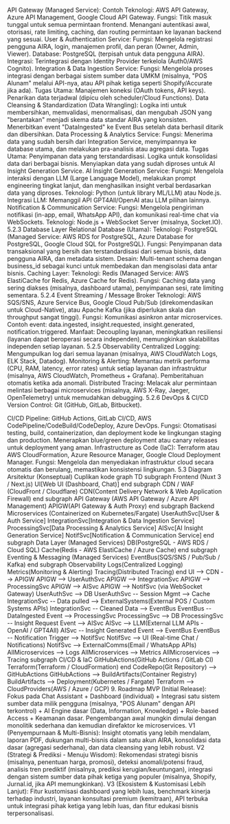 API Gateway (Managed Service):
Contoh Teknologi: AWS API Gateway, Azure API Management, Google Cloud API Gateway.
Fungsi: Titik masuk tunggal untuk semua permintaan frontend. Menangani autentikasi awal, otorisasi, rate limiting, caching, dan routing permintaan ke layanan backend yang sesuai.
User & Authentication Service:
Fungsi: Mengelola registrasi pengguna AIRA, login, manajemen profil, dan peran (Owner, Admin, Viewer).
Database: PostgreSQL (terpisah untuk data pengguna AIRA).
Integrasi: Terintegrasi dengan Identity Provider terkelola (Auth0/AWS Cognito).
Integration & Data Ingestion Service:
Fungsi: Mengelola proses integrasi dengan berbagai sistem sumber data UMKM (misalnya, "POS Alunam" melalui API-nya, atau API pihak ketiga seperti Shopify/Accurate jika ada).
Tugas Utama:
Manajemen koneksi (OAuth tokens, API keys).
Penarikan data terjadwal (dipicu oleh scheduler/Cloud Functions).
Data Cleansing & Standardization (Data Wrangling): Logika inti untuk membersihkan, memvalidasi, menormalisasi, dan mengubah JSON yang "berantakan" menjadi skema data standar AIRA yang konsisten.
Menerbitkan event "DataIngested" ke Event Bus setelah data berhasil ditarik dan dibersihkan.
Data Processing & Analytics Service:
Fungsi: Menerima data yang sudah bersih dari Integration Service, menyimpannya ke database utama, dan melakukan pra-analisis atau agregasi data.
Tugas Utama:
Penyimpanan data yang terstandardisasi.
Logika untuk konsolidasi data dari berbagai bisnis.
Menyiapkan data yang sudah diproses untuk AI Insight Generation Service.
AI Insight Generation Service:
Fungsi: Mengelola interaksi dengan LLM (Large Language Model), melakukan prompt engineering tingkat lanjut, dan menghasilkan insight verbal berdasarkan data yang diproses.
Teknologi: Python (untuk library ML/LLM) atau Node.js.
Integrasi LLM: Memanggil API GPT4All/OpenAI atau LLM pilihan lainnya.
Notification & Communication Service:
Fungsi: Mengelola pengiriman notifikasi (in-app, email, WhatsApp API), dan komunikasi real-time chat via WebSockets.
Teknologi: Node.js + WebSocket Server (misalnya, Socket.IO).
5.2.3 Database Layer
Relational Database (Utama):
Teknologi: PostgreSQL (Managed Service: AWS RDS for PostgreSQL, Azure Database for PostgreSQL, Google Cloud SQL for PostgreSQL).
Fungsi: Penyimpanan data transaksional yang bersih dan terstandardisasi dari semua bisnis, data pengguna AIRA, dan metadata sistem.
Desain: Multi-tenant schema dengan business_id sebagai kunci untuk membedakan dan mengisolasi data antar bisnis.
Caching Layer:
Teknologi: Redis (Managed Service: AWS ElastiCache for Redis, Azure Cache for Redis).
Fungsi: Caching data yang sering diakses (misalnya, dashboard utama), penyimpanan sesi, rate limiting sementara.
5.2.4 Event Streaming / Message Broker
Teknologi: AWS SQS/SNS, Azure Service Bus, Google Cloud Pub/Sub (direkomendasikan untuk Cloud-Native), atau Apache Kafka (jika diperlukan skala dan throughput sangat tinggi).
Fungsi: Komunikasi asinkron antar microservices. Contoh event: data.ingested, insight.requested, insight.generated, notification.triggered.
Manfaat: Decoupling layanan, meningkatkan resiliensi (layanan dapat beroperasi secara independen), memungkinkan skalabilitas independen setiap layanan.
5.2.5 Observability
Centralized Logging: Mengumpulkan log dari semua layanan (misalnya, AWS CloudWatch Logs, ELK Stack, Datadog).
Monitoring & Alerting: Memantau metrik performa (CPU, RAM, latency, error rates) untuk setiap layanan dan infrastruktur (misalnya, AWS CloudWatch, Prometheus + Grafana). Pemberitahuan otomatis ketika ada anomali.
Distributed Tracing: Melacak alur permintaan melintasi berbagai microservices (misalnya, AWS X-Ray, Jaeger, OpenTelemetry) untuk memudahkan debugging.
5.2.6 DevOps & CI/CD
Version Control: Git (GitHub, GitLab, Bitbucket).

CI/CD Pipeline: GitHub Actions, GitLab CI/CD, AWS CodePipeline/CodeBuild/CodeDeploy, Azure DevOps.
Fungsi: Otomatisasi testing, build, containerization, dan deployment kode ke lingkungan staging dan production. Menerapkan blue/green deployment atau canary releases untuk deployment yang aman.
Infrastructure as Code (IaC): Terraform atau AWS CloudFormation, Azure Resource Manager, Google Cloud Deployment Manager.
Fungsi: Mengelola dan menyediakan infrastruktur cloud secara otomatis dan berulang, memastikan konsistensi lingkungan.
5.3 Diagram Arsitektur (Konseptual)
Cuplikan kode
graph TD subgraph Frontend (Nuxt 3 / Next.js) UI[Web UI (Dashboard, Chat)] end subgraph CDN / WAF (CloudFront / Cloudflare) CDN(Content Delivery Network & Web Application Firewall) end subgraph API Gateway (AWS API Gateway / Azure API Management) APIGW(API Gateway & Auth Proxy) end subgraph Backend Microservices (Containerized on Kubernetes/Fargate) UserAuthSvc[User & Auth Service] IntegrationSvc[Integration & Data Ingestion Service] ProcessingSvc[Data Processing & Analytics Service] AISvc[AI Insight Generation Service] NotifSvc[Notification & Communication Service] end subgraph Data Layer (Managed Services) DB(PostgreSQL - AWS RDS / Cloud SQL) Cache(Redis - AWS ElastiCache / Azure Cache) end subgraph Eventing & Messaging (Managed Services) EventBus(SQS/SNS / Pub/Sub / Kafka) end subgraph Observability Logs(Centralized Logging) Metrics(Monitoring & Alerting) Tracing(Distributed Tracing) end UI --> CDN --> APIGW APIGW --> UserAuthSvc APIGW --> IntegrationSvc APIGW --> ProcessingSvc APIGW --> AISvc APIGW --> NotifSvc (via WebSocket Gateway) UserAuthSvc --> DB UserAuthSvc -- Session Mgmt --> Cache IntegrationSvc -- Data pulled --> ExternalSystems(External POS / Custom Systems APIs) IntegrationSvc -- Cleaned Data --> EventBus EventBus -- DataIngested Event --> ProcessingSvc ProcessingSvc --> DB ProcessingSvc -- Insight Request Event --> AISvc AISvc --> LLM(External LLM APIs - OpenAI / GPT4All) AISvc -- Insight Generated Event --> EventBus EventBus -- Notification Trigger --> NotifSvc NotifSvc --> UI (Real-time Chat / Notifications) NotifSvc --> ExternalComms(Email / WhatsApp APIs) AllMicroservices --> Logs AllMicroservices --> Metrics AllMicroservices --> Tracing subgraph CI/CD & IaC GitHubActions(GitHub Actions / GitLab CI) Terraform(Terraform / CloudFormation) end CodeRepo(Git Repository) --> GitHubActions GitHubActions --> BuildArtifacts(Container Registry) BuildArtifacts --> Deployment(Kubernetes / Fargate) Terraform --> CloudProviders(AWS / Azure / GCP) 9. Roadmap
MVP (Initial Release): Fokus pada Chat Assistant + Dashboard (individual) + Integrasi satu sistem sumber data milik pengguna (misalnya, "POS Alunam" dengan API terkontrol) + AI Engine dasar (Data, Information, Knowledge) + Role-based Access + Keamanan dasar. Pengembangan awal mungkin dimulai dengan monolitik sederhana dan kemudian direfaktor ke microservices.
V1 (Penyempurnaan & Multi-Bisnis): Insight otomatis yang lebih mendalam, laporan PDF, dukungan multi-bisnis dalam satu akun AIRA, konsolidasi data dasar (agregasi sederhana), dan data cleansing yang lebih robust.
V2 (Strategi & Prediksi - Menuju Wisdom): Rekomendasi strategi bisnis (misalnya, penentuan harga, promosi), deteksi anomali/potensi fraud, analisis tren prediktif (misalnya, prediksi kerugian/keuntungan), integrasi dengan sistem sumber data pihak ketiga yang populer (misalnya, Shopify, Jurnal.id, jika API memungkinkan).
V3 (Ekosistem & Kustomisasi Lebih Lanjut): Fitur kustomisasi dashboard yang lebih luas, benchmark kinerja terhadap industri, layanan konsultasi premium (kemitraan), API terbuka untuk integrasi pihak ketiga yang lebih luas, dan fitur edukasi bisnis terpersonalisasi.
